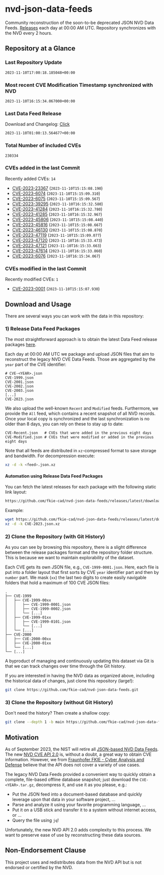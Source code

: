 # nvd-json-data-feeds

Community reconstruction of the soon-to-be deprecated JSON NVD Data Feeds. 
[Releases](https://github.com/fkie-cad/nvd-json-data-feeds/releases/latest) each day at 00:00 AM UTC.
Repository synchronizes with the NVD every 2 hours.

## Repository at a Glance

### Last Repository Update

```plain
2023-11-10T17:00:18.185048+00:00
```

### Most recent CVE Modification Timestamp synchronized with NVD

```plain
2023-11-10T16:15:34.067000+00:00
```

### Last Data Feed Release

Download and Changelog: [Click](https://github.com/fkie-cad/nvd-json-data-feeds/releases/latest)

```plain
2023-11-10T01:00:13.564677+00:00
```

### Total Number of included CVEs

```plain
230334
```

### CVEs added in the last Commit

Recently added CVEs: `14`

* [CVE-2023-23367](CVE-2023/CVE-2023-233xx/CVE-2023-23367.json) (`2023-11-10T15:15:08.190`)
* [CVE-2023-6074](CVE-2023/CVE-2023-60xx/CVE-2023-6074.json) (`2023-11-10T15:15:09.310`)
* [CVE-2023-6075](CVE-2023/CVE-2023-60xx/CVE-2023-6075.json) (`2023-11-10T15:15:09.567`)
* [CVE-2023-39295](CVE-2023/CVE-2023-392xx/CVE-2023-39295.json) (`2023-11-10T16:15:32.580`)
* [CVE-2023-41284](CVE-2023/CVE-2023-412xx/CVE-2023-41284.json) (`2023-11-10T16:15:32.780`)
* [CVE-2023-41285](CVE-2023/CVE-2023-412xx/CVE-2023-41285.json) (`2023-11-10T16:15:32.967`)
* [CVE-2023-45806](CVE-2023/CVE-2023-458xx/CVE-2023-45806.json) (`2023-11-10T15:15:08.440`)
* [CVE-2023-45816](CVE-2023/CVE-2023-458xx/CVE-2023-45816.json) (`2023-11-10T15:15:08.667`)
* [CVE-2023-46130](CVE-2023/CVE-2023-461xx/CVE-2023-46130.json) (`2023-11-10T15:15:08.870`)
* [CVE-2023-47119](CVE-2023/CVE-2023-471xx/CVE-2023-47119.json) (`2023-11-10T15:15:09.077`)
* [CVE-2023-47120](CVE-2023/CVE-2023-471xx/CVE-2023-47120.json) (`2023-11-10T16:15:33.473`)
* [CVE-2023-47121](CVE-2023/CVE-2023-471xx/CVE-2023-47121.json) (`2023-11-10T16:15:33.663`)
* [CVE-2023-47614](CVE-2023/CVE-2023-476xx/CVE-2023-47614.json) (`2023-11-10T16:15:33.860`)
* [CVE-2023-6076](CVE-2023/CVE-2023-60xx/CVE-2023-6076.json) (`2023-11-10T16:15:34.067`)


### CVEs modified in the last Commit

Recently modified CVEs: `1`

* [CVE-2023-0001](CVE-2023/CVE-2023-00xx/CVE-2023-0001.json) (`2023-11-10T15:15:07.930`)


## Download and Usage

There are several ways you can work with the data in this repository:

### 1) Release Data Feed Packages

The most straightforward approach is to obtain the latest Data Feed release packages [here](https://github.com/fkie-cad/nvd-json-data-feeds/releases/latest).

Each day at 00:00 AM UTC we package and upload JSON files that aim to reconstruct the legacy NVD CVE Data Feeds.
Those are aggregated by the `year` part of the CVE identifier:

```
# CVE-<YEAR>.json
CVE-1999.json
CVE-2001.json
CVE-2002.json
CVE-2003.json
[...]
CVE-2023.json
```

We also upload the well-known `Recent` and `Modified` feeds.
Furthermore, we provide the `All` feed, which contains a recent snapshot of all NVD records.
Once your local copy is synchronized and the last synchronization is no older than 8 days, you can rely on these to stay up to date:

```plain
CVE-Recent.json   # CVEs that were added in the previous eight days
CVE-Modified.json # CVEs that were modified or added in the previous eight days
```

Note that all feeds are distributed in `xz`-compressed format to save storage and bandwidth.
For decompression execute:

```sh
xz -d -k <feed>.json.xz
```


#### Automation using Release Data Feed Packages

You can fetch the latest releases for each package with the following static link layout:

```sh
https://github.com/fkie-cad/nvd-json-data-feeds/releases/latest/download/CVE-<YEAR>.json.xz
```

Example:

```sh
wget https://github.com/fkie-cad/nvd-json-data-feeds/releases/latest/download/CVE-2023.json.xz
xz -d -k CVE-2023.json.xz
```

### 2) Clone the Repository (with Git History)

As you can see by browsing this repository, there is a slight difference between the release packages format and the repository folder structure.
This is because we want to maintain explorability of the dataset.

Each CVE gets its own JSON file, e.g., `CVE-1999-0001.json`.
Here, each file is put into a folder layout that first sorts by CVE `year` identifier part and then by `number` part.
We mask (`xx`) the last two digits to create easily navigable folders that hold a maximum of 100 CVE JSON files:

```plain
.
├── CVE-1999
│   ├── CVE-1999-00xx
│   │   ├── CVE-1999-0001.json
│   │   ├── CVE-1999-0002.json
│   │   └── [...]
│   ├── CVE-1999-01xx
│   │   ├── CVE-1999-0101.json
│   │   └── [...]
│   └── [...]
├── CVE-2000
│   ├── CVE-2000-00xx
│   ├── CVE-2000-01xx
│   └── [...]
└── [...]
```

A byproduct of managing and continuously updating this dataset via Git is that we can track changes over time through the Git history.

If you are interested in having the NVD data as organized above, including the historical data of changes, just clone this repository (large!):

```sh
git clone https://github.com/fkie-cad/nvd-json-data-feeds.git
```

### 3) Clone the Repository (without Git History)

Don't need the history? Then create a shallow copy:

```sh
git clone --depth 1 -b main https://github.com/fkie-cad/nvd-json-data-feeds.git
```

## Motivation

As of September 2023, the NIST will retire all [JSON-based NVD Data Feeds](https://nvd.nist.gov/vuln/data-feeds#divRetirementBanner-1).
The new [NVD CVE API 2.0](https://nvd.nist.gov/developers/vulnerabilities) is, without a doubt, a great way to obtain CVE information.
However, we from [Fraunhofer FKIE - Cyber Analysis and Defense](https://www.fkie.fraunhofer.de/en/departments/cad.html) believe that the API does not cover a variety of use cases.

The legacy NVD Data Feeds provided a convenient way to quickly obtain a complete, file-based offline database snapshot; just download the `CVE-<YEAR>.tar.gz`, decompress it, and use it as you please, e.g.:

* Put the JSON feed into a document-based database and quickly leverage upon that data in your software project, ...
* Parse and analyze it using your favorite programming language, ...
* Put it on a USB stick and transfer it to a system without internet access, or ...
* Query the file using `jq`!

Unfortunately, the new NVD API 2.0 adds complexity to this process.
We want to preserve ease of use by reconstructing these data sources.

## Non-Endorsement Clause

This project uses and redistributes data from the NVD API but is not endorsed or certified by the NVD.